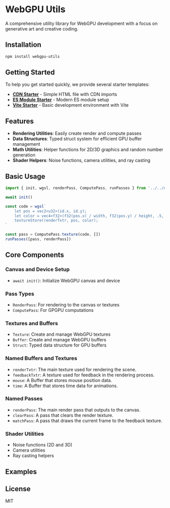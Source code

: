 # WebGPU Utils

A comprehensive utility library for WebGPU development with a focus on generative art and creative coding.

## Installation

```bash
npm install webgpu-utils
```

## Getting Started

To help you get started quickly, we provide several starter templates:

- **[CDN Starter](https://github.com/orrkislev/webgpu-utils/tree/main/_%20starters/cdn)** - Simple HTML file with CDN imports
- **[ES Module Starter](https://github.com/orrkislev/webgpu-utils/tree/main/_%20starters/es%20module)** - Modern ES module setup
- **[Vite Starter](https://github.com/orrkislev/webgpu-utils/tree/main/_%20starters/vite)** - Basic development environment with Vite

## Features

- **Rendering Utilities**: Easily create render and compute passes
- **Data Structures**: Typed struct system for efficient GPU buffer management
- **Math Utilities**: Helper functions for 2D/3D graphics and random number generation
- **Shader Helpers**: Noise functions, camera utilities, and ray casting

## Basic Usage

```javascript
import { init, wgsl, renderPass, ComputePass, runPasses } from '../../dist/webgpu-utils.esm.js'

await init()

const code = wgsl`
    let pos = vec2<u32>(id.x, id.y);
    let color = vec4<f32>(f32(pos.x) / width, f32(pos.y) / height, .5, 1.0);
    textureStore(renderTxtr, pos, color);
`

const pass = ComputePass.texture(code, [])
runPasses([pass, renderPass])
```

## Core Components

### Canvas and Device Setup

- `await init()`: Initialize WebGPU canvas and device

### Pass Types

- `RenderPass`: For rendering to the canvas or textures
- `ComputePass`: For GPGPU computations

### Textures and Buffers

- `Texture`: Create and manage WebGPU textures
- `Buffer`: Create and manage WebGPU buffers
- `Struct`: Typed data structure for GPU buffers

### Named Buffers and Textures

- `renderTxtr`: The main texture used for rendering the scene.
- `feedbackTxtr`: A texture used for feedback in the rendering process.
- `mouse`: A Buffer that stores mouse position data.
- `time`: A Buffer that stores time data for animations.

### Named Passes

- `renderPass`: The main render pass that outputs to the canvas.
- `clearPass`: A pass that clears the render texture.
- `matchPass`: A pass that draws the current frame to the feedback texture.

### Shader Utilities

- Noise functions (2D and 3D)
- Camera utilities
- Ray casting helpers

## Examples



## License

MIT
